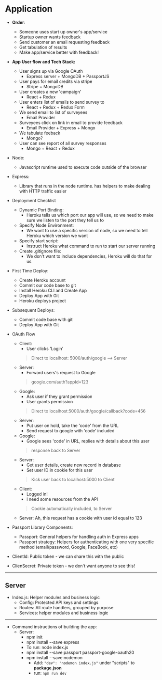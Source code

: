 # Application


- **Order**:
  - Someone uses start up owner's app/service
  - Startup owner wants feedback
  - Send customer an email requesting feedback
  - Get tabulation of results
  - Make app/service better with feedback!


- **App User flow and Tech Stack:**
  - User signs up via Google OAuth
    - Express server + MongoDB + PassportJS
  - User pays for email credits via stripe
    - Stripe + MongoDB
  - User creates a new 'campaign'
    - React + Redux
  - User enters list of emails to send survey to
    - React + Redux + Redux Form
  - We send email to list of surveyees
    - Email Provider
  - Surveyees click on link in email to provide feedback
    - Email Provider + Express + Mongo
  - We tabulate feeback
    - Mongo?
  - User can see report of all survey responses
    - Mongo + React + Redux

- Node:
  - Javascript runtime used to execute code outside of the browser
- Express:
  - Library that runs in the node runtime. has helpers to make dealing with HTTP traffic easier

- Deployment Checklist
  - Dynamic Port Binding:
    - Heroku tells us which port our app will use, so we need to make sure we listen to the port they tell us to
  - Specify Node Environment:
    - We want to use a specific version of node, so we need to tell Heroku which version we want
  - Specify start script:
    - Instruct Heroku what command to run to start our server running
  - Create .gitignore file:
    - We don't want to include dependencies, Heroku will do that for us

- First Time Deploy:
  - Create Heroku account
  - Commit our code base to git
  - Install Heroku CLI and Create App
  - Deploy App with Git
  - Heroku deploys project
- Subsequent Deploys:
  - Commit code base with git
  - Deploy App with Git

- OAuth Flow
  - Client:
    - User clicks 'Login'
    > Direct to localhost: 5000/auth/google --> Server
  - Server:
    - Forward users's request to Google
    > google.com/auth?appId=123
  - Google:
    - Ask user if they grant permission
    - User grants permission
    > Direct to localhost:5000/auth/google/callback?code=456
  - Server:
    - Put user on hold, take the 'code' from the URL
    - Send request to google with 'code' included
  - Google:
    - Google sees 'code' in URL, replies with details about this user
    > response back to Server
  - Server:
    - Get user details, create new record in database
    - Set user ID in cookie for this user
    > Kick user back to localhost:5000 to Client
  - Client:
    - Logged in!
    - I need some resources from the API
    > Cookie automatically included, to Server
  - Server: Ah, this request has a cookie with user id equal to 123

- Passport Library Components:
  - Passport: General helpers for handling auth in Express apps
  - Passport strategy: Helpers for authenticating with one very specific method (email/password, Google, FaceBook, etc)

- ClientId: Public token - we can share this with the public
- ClienSecret: Private token - we don't want anyone to see this!

-----

## Server
- Index.js: Helper modules and business logic
  - Config: Protected API keys and settings
  - Routes: All route handlers, grouped by purpose
  - Services: helper modules and business logic

------



- Command instructions of building the app:
  - Server:
    - npm init
    - npm install --save express
    - To run: node index.js
    - npm install --save passport passport-google-oauth20
    - npm install --save nodemon
      - Add: `"dev": "nodemon index.js"` under "scripts" to **package.json**
      - run: `npm run dev`
